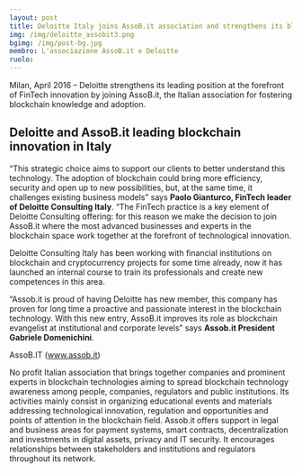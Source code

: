 ```yaml
---
layout: post
title: Deloitte Italy joins AssoB.it association and strengthens its blockchain practice
img: /img/deloitte_assobit3.png
bgimg: /img/post-bg.jpg
membro: L'associazione AssoB.it e Deloitte
ruolo:
---
```

[//]: # "Scrivere qui  sotto un summary del post"
Milan, April 2016 – Deloitte strengthens its leading position at the
forefront of FinTech innovation by joining AssoB.it, the Italian association
for fostering blockchain knowledge and adoption.
<!-- more -->


## Deloitte and AssoB.it leading blockchain innovation in Italy

“This strategic choice aims to support our clients to better understand
this technology. The adoption of blockchain could bring more efficiency,
security and open up to new possibilities, but, at the same time, it
challenges existing business models” says **Paolo Gianturco, FinTech
leader of Deloitte Consulting Italy**. “The FinTech practice is a key
element of Deloitte Consulting offering:  for this reason we make the
decision to join AssoB.it where the most advanced businesses and experts
in the blockchain space work together at the forefront of technological
innovation.

Deloitte Consulting Italy has been working with financial institutions
on blockchain and cryptocurrency projects for some time already, now
it has launched an internal course to train its professionals and
create new competences in this area.

“Assob.it is proud of having Deloitte has new member, this company has
proven for long time a proactive and passionate interest in the
blockchain technology. With this new entry, AssoB.it improves its
role as blockchain evangelist at institutional and corporate levels”
says **Assob.it President Gabriele Domenichini**.

AssoB.IT (www.assob.it)

No profit Italian association that brings together companies and prominent
experts in blockchain technologies aiming to spread blockchain technology
awareness among people, companies, regulators and public institutions.
Its activities mainly consist in organizing educational events and materials
addressing technological innovation, regulation and opportunities and points
of attention in the blockchain field. Assob.it offers support in legal and
business areas for payment systems, smart contracts, decentralization and
investments in digital assets, privacy and IT security. It encourages
relationships between stakeholders and institutions and regulators
throughout its network.
